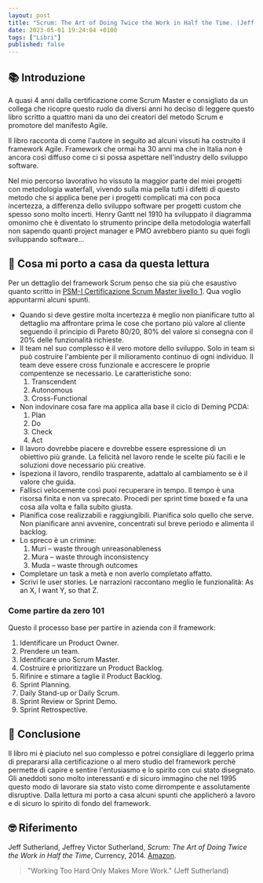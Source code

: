 ```yaml
---
layout: post
title: "Scrum: The Art of Doing Twice the Work in Half the Time. (Jeff Sutherland, Jeffrey Victor Sutherland)"
date: 2023-05-01 19:24:04 +0100
tags: ["Libri"]
published: false
---
```

## 📚 Introduzione

A quasi 4 anni dalla certificazione come Scrum Master e consigliato da un collega che ricopre questo ruolo da diversi anni ho deciso di leggere questo libro scritto a quattro mani da uno dei creatori del metodo Scrum e promotore del manifesto Agile.

Il libro racconta di come l'autore in seguito ad alcuni vissuti ha costruito il framework Agile. Framework che ormai ha 30 anni ma che in Italia non è ancora così diffuso come ci si possa aspettare nell'industry dello sviluppo software.

Nel mio percorso lavorativo ho vissuto la maggior parte dei miei progetti con metodologia waterfall, vivendo sulla mia pella tutti i difetti di questo metodo che si applica bene per i progetti complicati ma con poca incertezza, a differenza dello sviluppo software per progetti custom che spesso sono molto incerti. Henry Gantt nel 1910 ha sviluppato il diagramma omonimo che è diventato lo strumento principe della metodologia waterfall non sapendo quanti project manager e PMO avrebbero pianto su quei fogli sviluppando software...

## 🚀 Cosa mi porto a casa da questa lettura

Per un dettaglio del framework Scrum penso che sia più che esaustivo quanto scritto in [PSM-I Certificazione Scrum Master livello 1](../2019-12-16-psm-i-scrum-master). Qua voglio appuntarmi alcuni spunti.

- Quando si deve gestire molta incertezza è meglio non pianificare tutto al dettaglio ma affrontare prima le cose che portano più valore al cliente seguendo il principio di Pareto 80/20, 80% del valore si consegna con il 20% delle funzionalità richieste.
- Il team nel suo complesso è il vero motore dello sviluppo. Solo in team si può costruire l'ambiente per il milioramento continuo di ogni individuo. Il team deve essere cross funzionale e accrescere le proprie compentenze se necessario. Le caratteristiche sono:
    1. Transcendent
    2. Autonomous
    3. Cross-Functional
- Non indovinare cosa fare ma applica alla base il ciclo di Deming PCDA:
    1. Plan
    2. Do
    3. Check
    4. Act
- Il lavoro dovrebbe piacere e dovrebbe essere espressione di un obiettivo più grande. La felicità nel lavoro rende le scelte più facili e le soluzioni dove necessario più creative.
- Ispeziona il lavoro, rendilo trasparente, adattalo al cambiamento se è il valore che guida.
- Fallisci velocemente così puoi recuperare in tempo. Il tempo è una risorsa finita e non va sprecato. Procedi per sprint time boxed e fa una cosa alla volta e falla subito giusta.
- Pianifica cose realizzabili e raggiungibili. Pianifica solo quello che serve. Non pianificare anni avvenire, concentrati sul breve periodo e alimenta il backlog.
- Lo spreco è un crimine:
    1. Muri – waste through unreasonableness
    2. Mura – waste through inconsistency
    3. Muda – waste through outcomes
- Completare un task a metà e non averlo completato affatto.
- Scrivi le user stories. Le narrazioni raccontano meglio le funzionalità: As an X, I want Y, so that Z.

### Come partire da zero 101

Questo il processo base per partire in azienda con il framework:

1. Identificare un Product Owner.
2. Prendere un team.
3. Identificare uno Scrum Master.
4. Costruire e prioritizzare un Product Backlog.
5. Rifinire e stimare a taglie il Product Backlog.
6. Sprint Planning.
7. Daily Stand-up or Daily Scrum.
8. Sprint Review or Sprint Demo.
9. Sprint Retrospective.

## 🍷 Conclusione

Il libro mi è piaciuto nel suo complesso e potrei consigliare di leggerlo prima di prepararsi alla certificazione o al mero studio del framework perchè permette di capire e sentire l'entusiasmo e lo spirito con cui stato disegnato. Gli aneddoti sono molto interessanti e di sicuro immagino che nel 1995 questo modo di lavorare sia stato visto come dirrompente e assolutamente disruptive.
Dalla lettura mi porto a casa alcuni spunti che applicherò a lavoro e di sicuro lo spirito di fondo del framework.

## 🤓 Riferimento

Jeff Sutherland, Jeffrey Victor Sutherland, _Scrum: The Art of Doing Twice the Work in Half the Time_, Currency, 2014. [Amazon](https://www.amazon.it/Scrum-Doing-Twice-Work-English-ebook/dp/B00I52D6KQ/ref=tmm_kin_swatch_0?_encoding=UTF8&qid=&sr=).

> "Working Too Hard Only Makes More Work." (Jeff Sutherland)
